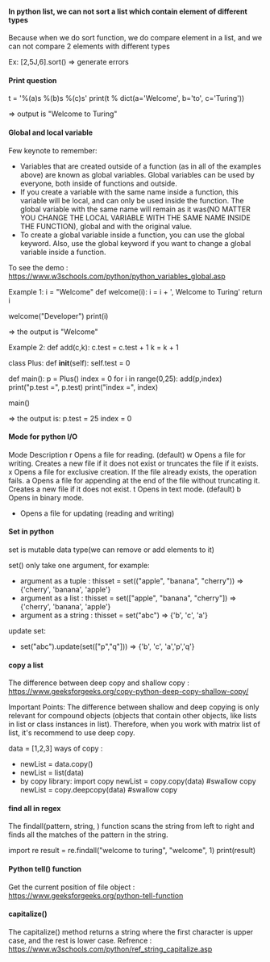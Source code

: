 #### In python list, we can not sort a list which contain element of different types
Because when we do sort function, we do compare element in a list, and we can not compare 2 elements with different types 

Ex: [2,5J,6].sort() => generate errors

#### Print question
t = '%(a)s %(b)s %(c)s'
print(t % dict(a='Welcome', b='to', c='Turing'))

=> output is "Welcome to Turing"

#### Global and local variable
Few keynote to remember:
- Variables that are created outside of a function (as in all of the examples above) are known as global variables. Global variables can be used by everyone, both inside of functions and outside.
- If you create a variable with the same name inside a function, this variable will be local, and can only be used inside the function. The global variable with the same name will remain as it was(NO MATTER YOU CHANGE THE LOCAL VARIABLE WITH THE SAME NAME INSIDE THE FUNCTION), global and with the original value.
- To create a global variable inside a function, you can use the global keyword. Also, use the global keyword if you want to change a global variable inside a function.

To see the demo : https://www.w3schools.com/python/python_variables_global.asp

Example 1:
i = "Welcome"
def welcome(i):
    i = i + ', Welcome to Turing'
    return i

welcome("Developer")
print(i)

=> the output is "Welcome"

Example 2:
def add(c,k):
    c.test = c.test + 1
    k  = k + 1

class Plus:
    def __init__(self):
        self.test = 0

def main():
    p = Plus()
    index = 0
    for i in range(0,25):
        add(p,index)
    print("p.test =", p.test)
    print("index =", index)
    
main()

=> the output is:
p.test = 25
index = 0

#### Mode for python I/O

Mode	Description
r	Opens a file for reading. (default)
w	Opens a file for writing. Creates a new file if it does not exist or truncates the file if it exists.
x	Opens a file for exclusive creation. If the file already exists, the operation fails.
a	Opens a file for appending at the end of the file without truncating it. Creates a new file if it does not exist.
t	Opens in text mode. (default)
b	Opens in binary mode.
+	Opens a file for updating (reading and writing)


#### Set in python

set is mutable data type(we can remove or add elements to it)

set() only take one argument, for example:
- argument as a tuple : thisset = set(("apple", "banana", "cherry")) => {'cherry', 'banana', 'apple'}
- argument as a list : thisset = set(["apple", "banana", "cherry"]) => {'cherry', 'banana', 'apple'}
- argument as a string : thisset = set("abc") => {'b', 'c', 'a'}

update set:
- set("abc").update(set(["p","q"])) => {'b', 'c', 'a','p','q'}


#### copy a list

The difference between deep copy and shallow copy : https://www.geeksforgeeks.org/copy-python-deep-copy-shallow-copy/

Important Points: The difference between shallow and deep copying is only relevant for compound objects (objects that contain other objects, like lists in list or class instances in list). Therefore, when you work with matrix list of list, it's recommend to use deep copy.

data = [1,2,3]
ways of copy :
- newList = data.copy()
- newList = list(data)
- by copy library:
import copy
newList = copy.copy(data) #swallow copy
newList = copy.deepcopy(data) #swallow copy

#### find all in regex
The findall(pattern, string, ) function scans the string from left to right and finds all the matches of the pattern in the string.

import re 
result = re.findall("welcome to turing", "welcome", 1)
print(result)

#### Python tell() function

Get the current position of file object : https://www.geeksforgeeks.org/python-tell-function

#### capitalize()

The capitalize() method returns a string where the first character is upper case, and the rest is lower case.
Refrence : https://www.w3schools.com/python/ref_string_capitalize.asp


